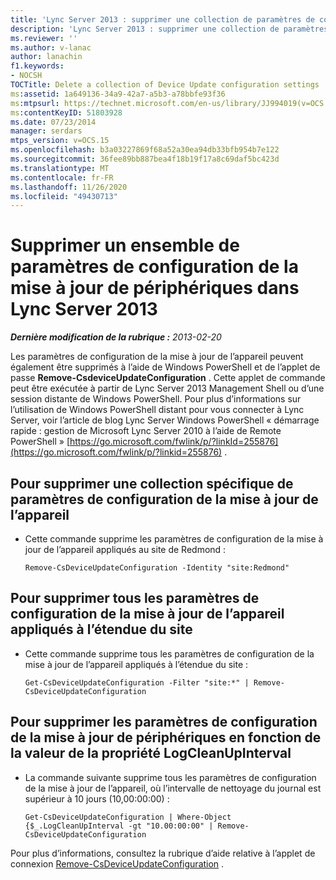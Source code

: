 ```yaml
---
title: 'Lync Server 2013 : supprimer une collection de paramètres de configuration de la mise à jour de l’appareil'
description: 'Lync Server 2013 : supprimer une collection de paramètres de configuration de la mise à jour de l’appareil.'
ms.reviewer: ''
ms.author: v-lanac
author: lanachin
f1.keywords:
- NOCSH
TOCTitle: Delete a collection of Device Update configuration settings
ms:assetid: 1a649136-34a9-42a7-a5b3-a78bbfe93f36
ms:mtpsurl: https://technet.microsoft.com/en-us/library/JJ994019(v=OCS.15)
ms:contentKeyID: 51803928
ms.date: 07/23/2014
manager: serdars
mtps_version: v=OCS.15
ms.openlocfilehash: b3a03227869f68a52a30ea94db33bfb954b7e122
ms.sourcegitcommit: 36fee89bb887bea4f18b19f17a8c69daf5bc423d
ms.translationtype: MT
ms.contentlocale: fr-FR
ms.lasthandoff: 11/26/2020
ms.locfileid: "49430713"
---
```

# <a name="delete-a-collection-of-device-update-configuration-settings-in-lync-server-2013"></a>Supprimer un ensemble de paramètres de configuration de la mise à jour de périphériques dans Lync Server 2013

<div data-xmlns="http://www.w3.org/1999/xhtml">

<div class="topic" data-xmlns="http://www.w3.org/1999/xhtml" data-msxsl="urn:schemas-microsoft-com:xslt" data-cs="https://msdn.microsoft.com/">

<div data-asp="https://msdn2.microsoft.com/asp">



</div>

<div id="mainSection">

<div id="mainBody">

<span> </span>

_**Dernière modification de la rubrique :** 2013-02-20_

Les paramètres de configuration de la mise à jour de l’appareil peuvent également être supprimés à l’aide de Windows PowerShell et de l’applet de passe **Remove-CsdeviceUpdateConfiguration** . Cette applet de commande peut être exécutée à partir de Lync Server 2013 Management Shell ou d’une session distante de Windows PowerShell. Pour plus d’informations sur l’utilisation de Windows PowerShell distant pour vous connecter à Lync Server, voir l’article de blog Lync Server Windows PowerShell « démarrage rapide : gestion de Microsoft Lync Server 2010 à l’aide de Remote PowerShell » [https://go.microsoft.com/fwlink/p/?linkId=255876](https://go.microsoft.com/fwlink/p/?linkid=255876) .

<div>


<div>

## <a name="to-remove-a-specific-collection-of-device-update-configuration-settings"></a>Pour supprimer une collection spécifique de paramètres de configuration de la mise à jour de l’appareil

  - Cette commande supprime les paramètres de configuration de la mise à jour de l’appareil appliqués au site de Redmond :
    
        Remove-CsDeviceUpdateConfiguration -Identity "site:Redmond"

</div>

<div>

## <a name="to-remove-all-the-device-update-configuration-settings-applied-to-the-site-scope"></a>Pour supprimer tous les paramètres de configuration de la mise à jour de l’appareil appliqués à l’étendue du site

  - Cette commande supprime tous les paramètres de configuration de la mise à jour de l’appareil appliqués à l’étendue du site :
    
        Get-CsDeviceUpdateConfiguration -Filter "site:*" | Remove-CsDeviceUpdateConfiguration

</div>

<div>

## <a name="to-remove-device-update-configuration-settings-based-on-the-value-of-the-logcleanupinterval-property"></a>Pour supprimer les paramètres de configuration de la mise à jour de périphériques en fonction de la valeur de la propriété LogCleanUpInterval

  - La commande suivante supprime tous les paramètres de configuration de la mise à jour de l’appareil, où l’intervalle de nettoyage du journal est supérieur à 10 jours (10,00:00:00) :
    
        Get-CsDeviceUpdateConfiguration | Where-Object {$_.LogCleanUpInterval -gt "10.00:00:00" | Remove-CsDeviceUpdateConfiguration

</div>

Pour plus d’informations, consultez la rubrique d’aide relative à l’applet de connexion [Remove-CsDeviceUpdateConfiguration](https://docs.microsoft.com/powershell/module/skype/Remove-CsDeviceUpdateConfiguration) .

</div>

</div>

<span> </span>

</div>

</div>

</div>

